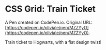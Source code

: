 # CSS Grid: Train Ticket

A Pen created on CodePen.io. Original URL: [https://codepen.io/oliviale/pen/MZZYyO](https://codepen.io/oliviale/pen/MZZYyO).

Train ticket to Hogwarts, with a flat design twist!
